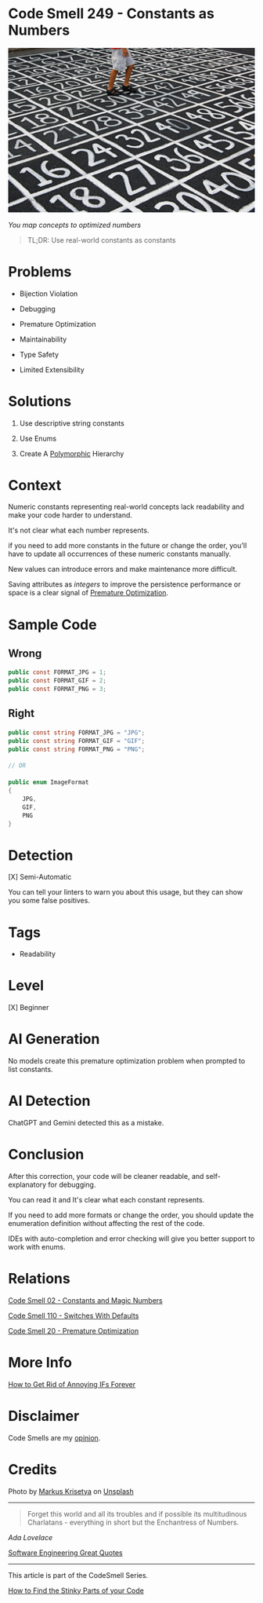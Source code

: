 # Code Smell 249 - Constants as Numbers
            
![Code Smell 249 - Constants as Numbers](Code%20Smell%20249%20-%20Constants%20as%20Numbers.jpg)

*You map concepts to optimized numbers*

> TL;DR: Use real-world constants as constants

# Problems

- Bijection Violation

- Debugging 

- Premature Optimization

- Maintainability

- Type Safety

- Limited Extensibility

# Solutions

1. Use descriptive string constants

2. Use Enums

3. Create A [Polymorphic](https://en.wikipedia.org/wiki/Polymorphism_(computer_science)) Hierarchy

# Context

Numeric constants representing real-world concepts lack readability and make your code harder to understand. 

It's not clear what each number represents.

if you need to add more constants in the future or change the order, you'll have to update all occurrences of these numeric constants manually.

New values can introduce errors and make maintenance more difficult.

Saving attributes as *integers* to improve the persistence performance or space is a clear signal of [Premature Optimization](https://github.com/mcsee/Software-Design-Articles/tree/main/Articles/Code%20Smells/Code%20Smell%2020%20-%20Premature%20Optimization/readme.md).

# Sample Code

## Wrong

<!-- [Gist Url](https://gist.github.com/mcsee/6dca45949652677ea4fe0f611c0a290d) -->

```csharp
public const FORMAT_JPG = 1;
public const FORMAT_GIF = 2;
public const FORMAT_PNG = 3;
```

## Right

<!-- [Gist Url](https://gist.github.com/mcsee/8af320b9550e7a7f4884df45820d7478) -->

```csharp
public const string FORMAT_JPG = "JPG";
public const string FORMAT_GIF = "GIF";
public const string FORMAT_PNG = "PNG";

// OR

public enum ImageFormat
{
    JPG,
    GIF,
    PNG
}
```

# Detection

[X] Semi-Automatic 

You can tell your linters to warn you about this usage, but they can show you some false positives.

# Tags

- Readability

# Level

[X] Beginner

# AI Generation

No models create this premature optimization problem when prompted to list constants.
	
# AI Detection

ChatGPT and Gemini detected this as a mistake.

# Conclusion

After this correction, your code will be cleaner readable, and self-explanatory for debugging.

You can read it and It's clear what each constant represents.

If you need to add more formats or change the order, you should update the enumeration definition without affecting the rest of the code. 

IDEs with auto-completion and error checking will give you better support to work with enums.

# Relations

[Code Smell 02 - Constants and Magic Numbers](https://github.com/mcsee/Software-Design-Articles/tree/main/Articles/Code%20Smells/Code%20Smell%2002%20-%20Constants%20and%20Magic%20Numbers/readme.md)

[Code Smell 110 - Switches With Defaults](https://github.com/mcsee/Software-Design-Articles/tree/main/Articles/Code%20Smells/Code%20Smell%20110%20-%20Switches%20With%20Defaults/readme.md)

[Code Smell 20 - Premature Optimization](https://github.com/mcsee/Software-Design-Articles/tree/main/Articles/Code%20Smells/Code%20Smell%2020%20-%20Premature%20Optimization/readme.md)

# More Info

[How to Get Rid of Annoying IFs Forever](https://github.com/mcsee/Software-Design-Articles/tree/main/Articles/Theory/How%20to%20Get%20Rid%20of%20Annoying%20IFs%20Forever/readme.md)

# Disclaimer

Code Smells are my [opinion](https://github.com/mcsee/Software-Design-Articles/tree/main/Articles/Blogging/I%20Wrote%20More%20than%2090%20Articles%20on%202021%20Here%20is%20What%20I%20Learned/readme.md).

# Credits

Photo by [Markus Krisetya](https://unsplash.com/@krisetya) on [Unsplash](https://unsplash.com/photos/person-in-white-shirt-and-blue-denim-shorts-standing-on-black-and-white-floor-Vkp9wg-VAsQ)
    
* * *

> Forget this world and all its troubles and if possible its multitudinous Charlatans - everything in short but the Enchantress of Numbers.

_Ada Lovelace_
 
[Software Engineering Great Quotes](https://github.com/mcsee/Software-Design-Articles/tree/main/Articles/Quotes/Software%20Engineering%20Great%20Quotes/readme.md)

* * *

This article is part of the CodeSmell Series.

[How to Find the Stinky Parts of your Code](https://github.com/mcsee/Software-Design-Articles/tree/main/Articles/Code%20Smells/How%20to%20Find%20the%20Stinky%20parts%20of%20your%20Code/readme.md)